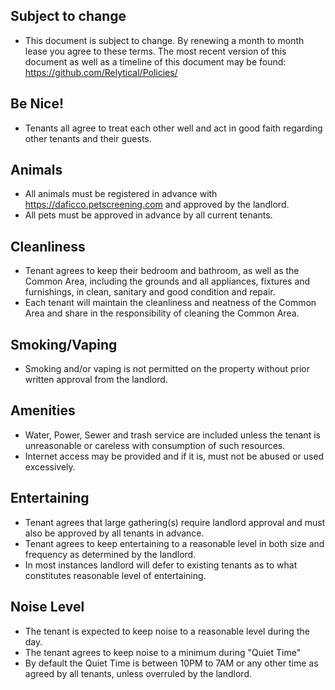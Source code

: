 ## Subject to change
- This document is subject to change. By renewing a month to month lease you agree to these terms. The most recent version of this document as well as a timeline of this document may be found: https://github.com/Relytical/Policies/

## Be Nice!
- Tenants all agree to treat each other well and act in good faith regarding other tenants and their guests.

## Animals
- All animals must be registered in advance with https://daficco.petscreening.com and approved by the landlord.
- All pets must be approved in advance by all current tenants.

## Cleanliness 
- Tenant agrees to keep their bedroom and bathroom, as well as the Common Area, including the grounds and all appliances, fixtures and furnishings, in clean, sanitary and good condition and repair. 
- Each tenant will maintain the cleanliness and neatness of the Common Area and share in the responsibility of cleaning the Common Area.

## Smoking/Vaping
- Smoking and/or vaping is not permitted on the property without prior written approval from the landlord.

## Amenities
- Water, Power, Sewer and trash service are included unless the tenant is unreasonable or careless with consumption of such resources.
- Internet access may be provided and if it is, must not be abused or used excessively.

## Entertaining 
- Tenant agrees that large gathering(s) require landlord approval and must also be approved by all tenants in advance. 
- Tenant agrees to keep entertaining to a reasonable level in both size and frequency as determined by the landlord. 
- In most instances landlord will defer to existing tenants as to what constitutes reasonable level of entertaining. 

## Noise Level
- The tenant is expected to keep noise to a reasonable level during the day. 
- The tenant agrees to keep noise to a minimum during "Quiet Time"
- By default the Quiet Time is between 10PM to 7AM or any other time as agreed by all tenants, unless overruled by the landlord.
